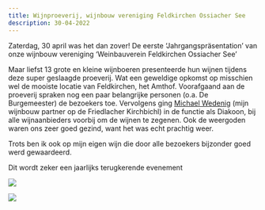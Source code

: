 ```yaml
---
title: Wijnproeverij, wijnbouw vereniging Feldkirchen Ossiacher See
description: 30-04-2022
---
```

Zaterdag, 30 april was het dan zover! De eerste ‘Jahrgangspräsentation’ van onze wijnbouw vereniging ‘Weinbauverein Feldkirchen Ossiacher See’

Maar liefst 13 grote en kleine wijnboeren presenteerde hun wijnen tijdens deze super geslaagde proeverij. Wat een geweldige opkomst op misschien wel de mooiste locatie van Feldkirchen, het Amthof. Voorafgaand aan de proeverij spraken nog een paar belangrijke personen (o.a. De Burgemeester) de bezoekers toe. Vervolgens ging [Michael Wedenig](https://www.facebook.com/michael.wedenig.90?__cft__[0]=AZXa5WKnevbbxH853aUkgzI-w2ayvqfg9YCdBglBZY4ofMRkw05SEtvzGGp4JPLGlHk3kRGIYehXUesrc_-MtJxiRrtBGOiN7DKP1WQCUPN7h8Lw5HnBNCtk7D4_2kymq1AbmWIWNLc_F5OkVLgxgGnd&__tn__=-]K-R) (mijn wijnbouw partner op de Friedlacher Kirchbichl) in de functie als Diakoon, bij alle wijnaanbieders voorbij om de wijnen te zegenen. Ook de weergoden waren ons zeer goed gezind, want het was echt prachtig weer.

Trots ben ik ook op mijn eigen wijn die door alle bezoekers bijzonder goed werd gewaardeerd.

Dit wordt zeker een jaarlijks terugkerende evenement

![](/img/2022-04-30-jahrgangspräsentation-2.jpg)

![](/img/2022-04-30-jahrgangspräsentation-1.jpg)